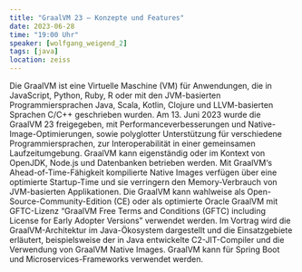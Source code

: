 ```yaml
---
title: "GraalVM 23 – Konzepte und Features"
date: 2023-06-28
time: "19:00 Uhr"
speaker: [wolfgang_weigend_2]
tags: [java]
location: zeiss
---
```


Die GraalVM ist eine Virtuelle Maschine (VM) für Anwendungen, die in JavaScript, Python, Ruby, R oder mit den JVM-basierten Programmiersprachen Java, Scala, Kotlin, Clojure und LLVM-basierten Sprachen C/C++ geschrieben wurden. Am 13. Juni 2023 wurde die GraalVM 23 freigegeben, mit Performanceverbesserungen und Native-Image-Optimierungen, sowie polyglotter Unterstützung für verschiedene Programmiersprachen, zur Interoperabilität in einer gemeinsamen Laufzeitumgebung. GraalVM kann eigenständig oder im Kontext von OpenJDK, Node.js und Datenbanken betrieben werden. Mit GraalVM‘s Ahead-of-Time-Fähigkeit kompilierte Native Images verfügen über eine optimierte Startup-Time und sie verringern den Memory-Verbrauch von JVM-basierten Applikationen. Die GraalVM kann wahlweise als Open-Source-Community-Edition (CE) oder als optimierte Oracle GraalVM mit GFTC-Lizenz “GraalVM Free Terms and Conditions (GFTC) including License for Early Adopter Versions” verwendet werden. Im Vortrag wird die GraalVM-Architektur im Java-Ökosystem dargestellt und die Einsatzgebiete erläutert, beispielsweise der in Java entwickelte C2-JIT-Compiler und die Verwendung von GraalVM Native Images. GraalVM kann für Spring Boot und Microservices-Frameworks verwendet werden.
